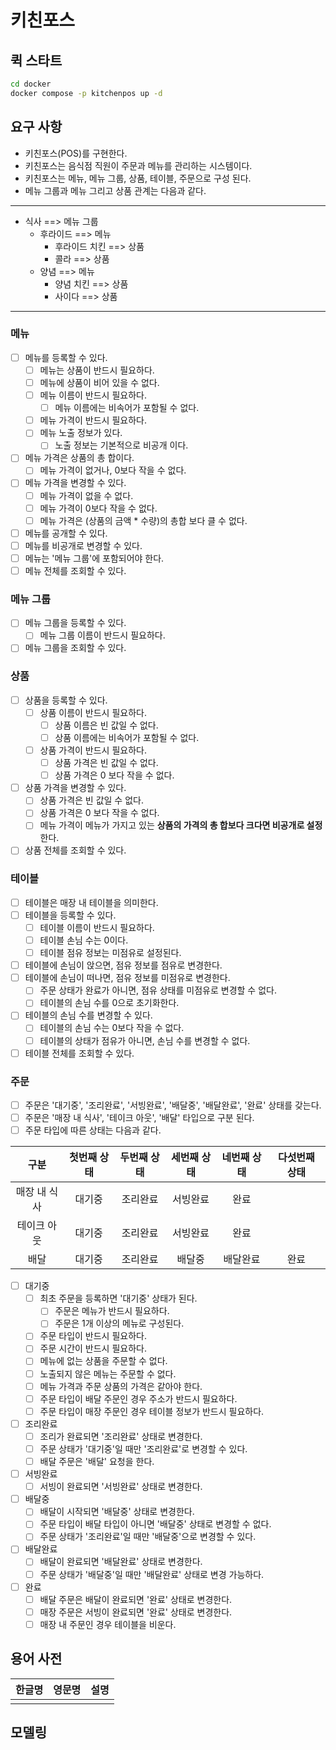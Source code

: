 # 키친포스

## 퀵 스타트

```sh
cd docker
docker compose -p kitchenpos up -d
```

## 요구 사항

- 키친포스(POS)를 구현한다.
- 키친포스는 음식점 직원이 주문과 메뉴를 관리하는 시스템이다.
- 키친포스는 메뉴, 메뉴 그룹, 상품, 테이블, 주문으로 구성 된다.
- 메뉴 그룹과 메뉴 그리고 상품 관계는 다음과 같다.
____
- 식사 ==> 메뉴 그룹
    - 후라이드 ==> 메뉴
        - 후라이드 치킨 ==> 상품
        - 콜라 ==> 상품
    - 양념 ==> 메뉴
        - 양념 치킨 ==> 상품
        - 사이다 ==> 상품
____

### 메뉴
- [ ] 메뉴를 등록할 수 있다.
  - [ ] 메뉴는 상품이 반드시 필요하다.
  - [ ] 메뉴에 상품이 비어 있을 수 없다.
  - [ ] 메뉴 이름이 반드시 필요하다.
    - [ ] 메뉴 이름에는 비속어가 포함될 수 없다.
  - [ ] 메뉴 가격이 반드시 필요하다.
  - [ ] 메뉴 노출 정보가 있다.
    - [ ] 노출 정보는 기본적으로 비공개 이다.
- [ ] 메뉴 가격은 상품의 총 합이다.
  - [ ] 메뉴 가격이 없거나, 0보다 작을 수 없다.
- [ ] 메뉴 가격을 변경할 수 있다.
  - [ ] 메뉴 가격이 없을 수 없다.
  - [ ] 메뉴 가격이 0보다 작을 수 없다.
  - [ ] 메뉴 가격은 (상품의 금액 * 수량)의 총합 보다 클 수 없다.
- [ ] 메뉴를 공개할 수 있다. 
- [ ] 메뉴를 비공개로 변경할 수 있다.
- [ ] 메뉴는 '메뉴 그룹'에 포함되어야 한다.
- [ ] 메뉴 전체를 조회할 수 있다.

### 메뉴 그룹
- [ ] 메뉴 그룹을 등록할 수 있다.
  - [ ] 메뉴 그룹 이름이 반드시 필요하다.
- [ ] 메뉴 그룹을 조회할 수 있다.

### 상품
- [ ] 상품을 등록할 수 있다.
  - [ ] 상품 이름이 반드시 필요하다.
    - [ ] 상품 이름은 빈 값일 수 없다.
    - [ ] 상품 이름에는 비속어가 포함될 수 없다.
  - [ ] 상품 가격이 반드시 필요하다.
    - [ ] 상품 가격은 빈 값일 수 없다.
    - [ ] 상품 가격은 0 보다 작을 수 없다.
- [ ] 상품 가격을 변경할 수 있다.
  - [ ] 상품 가격은 빈 값일 수 없다.
  - [ ] 상품 가격은 0 보다 작을 수 없다.
  - [ ] 메뉴 가격이 메뉴가 가지고 있는 **상품의 가격의 총 합보다 크다면 비공개로 설정** 한다.
- [ ] 상품 전체를 조회할 수 있다.

### 테이블
- [ ] 테이블은 매장 내 테이블을 의미한다.
- [ ] 테이블을 등록할 수 있다.
  - [ ] 테이블 이름이 반드시 필요하다.
  - [ ] 테이블 손님 수는 0이다.
  - [ ] 테이블 점유 정보는 미점유로 설정된다.
- [ ] 테이블에 손님이 앉으면, 점유 정보를 점유로 변경한다.
- [ ] 테이블에 손님이 떠나면, 점유 정보를 미점유로 변경한다.
    - [ ] 주문 상태가 완료가 아니면, 점유 상태를 미점유로 변경할 수 없다.
    - [ ] 테이블의 손님 수를 0으로 초기화한다.
- [ ] 테이블의 손님 수를 변경할 수 있다.
  - [ ] 테이블의 손님 수는 0보다 작을 수 없다.
  - [ ] 테이블의 상태가 점유가 아니면, 손님 수를 변경할 수 없다.
- [ ] 테이블 전체를 조회할 수 있다.

### 주문
- [ ] 주문은 '대기중', '조리완료', '서빙완료', '배달중', '배달완료', '완료' 상태를 갖는다.
- [ ] 주문은 '매장 내 식사', '테이크 아웃', '배달' 타입으로 구분 된다.
- [ ] 주문 타입에 따른 상태는 다음과 같다.

|   구분    | 첫번째 상태 | 두번째 상태 | 세번째 상태 | 네번째 상태 | 다섯번째 상태 |
|:-------:|:------:|:------:|:------:|:------:|:-------:|
| 매장 내 식사 |  대기중   |  조리완료  |  서빙완료  |   완료   |         |
| 테이크 아웃  |  대기중   |  조리완료  |  서빙완료  |   완료   |         |
|   배달    |  대기중   |  조리완료  |  배달중   |  배달완료  |   완료    |

- [ ] 대기중
    - [ ] 최초 주문을 등록하면 '대기중' 상태가 된다.
      - [ ] 주문은 메뉴가 반드시 필요하다.
      - [ ] 주문은 1개 이상의 메뉴로 구성된다.
    - [ ] 주문 타입이 반드시 필요하다.
    - [ ] 주문 시간이 반드시 필요하다.
    - [ ] 메뉴에 없는 상품을 주문할 수 없다.
    - [ ] 노출되지 않은 메뉴는 주문할 수 없다.
    - [ ] 메뉴 가격과 주문 상품의 가격은 같아야 한다.
    - [ ] 주문 타입이 배달 주문인 경우 주소가 반드시 필요하다.
    - [ ] 주문 타입이 매장 주문인 경우 테이블 정보가 반드시 필요하다.
- [ ] 조리완료
    - [ ] 조리가 완료되면 '조리완료' 상태로 변경한다.
    - [ ] 주문 상태가 '대기중'일 때만 '조리완료'로 변경할 수 있다.
    - [ ] 배달 주문은 '배달' 요청을 한다.
- [ ] 서빙완료
    - [ ] 서빙이 완료되면 '서빙완료' 상태로 변경한다.
- [ ] 배달중
    - [ ] 배달이 시작되면 '배달중' 상태로 변경한다.
    - [ ] 주문 타입이 배달 타입이 아니면 '배달중' 상태로 변경할 수 없다.
    - [ ] 주문 상태가 '조리완료'일 때만 '배달중'으로 변경할 수 있다.
- [ ] 배달완료
    - [ ] 배달이 완료되면 '배달완료' 상태로 변경한다.
    - [ ] 주문 상태가 '배달중'일 때만 '배달완료' 상태로 변경 가능하다.
- [ ] 완료
    - [ ] 배달 주문은 배달이 완료되면 '완료' 상태로 변경한다.
    - [ ] 매장 주문은 서빙이 완료되면 '완료' 상태로 변경한다.
    - [ ] 매장 내 주문인 경우 테이블을 비운다.

## 용어 사전

| 한글명 | 영문명 | 설명 |
|-----|-----|----|
|     |     |    |

## 모델링
